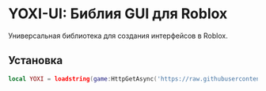 # YOXI-UI: Библия GUI для Roblox
Универсальная библиотека для создания интерфейсов в Roblox.

## Установка
```lua
local YOXI = loadstring(game:HttpGetAsync('https://raw.githubusercontent.com/xx1roch/YOXI-UI/main/source.lua'))()
